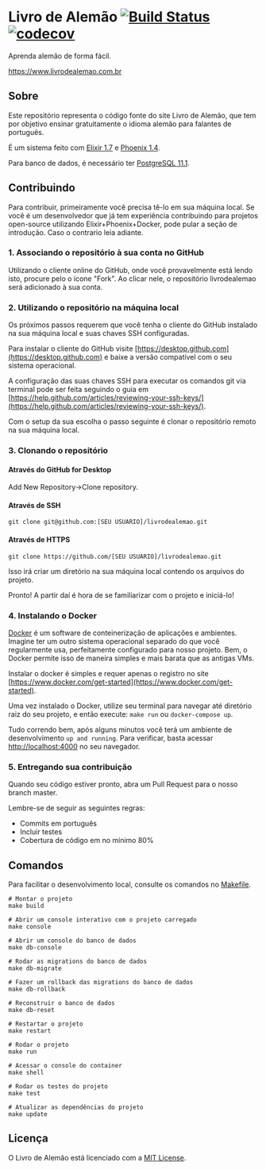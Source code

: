 # Livro de Alemão [![Build Status](https://travis-ci.com/livrodealemao/livrodealemao.svg?branch=master)](https://travis-ci.com/livrodealemao/livrodealemao) [![codecov](https://codecov.io/gh/livrodealemao/livrodealemao/branch/master/graph/badge.svg)](https://codecov.io/gh/livrodealemao/livrodealemao)

Aprenda alemão de forma fácil.

https://www.livrodealemao.com.br

## Sobre

Este repositório representa o código fonte do site Livro de Alemão, que tem por objetivo ensinar gratuitamente o idioma alemão para falantes de português.

É um sistema feito com [Elixir 1.7](https://elixir-lang.org/) e [Phoenix 1.4](https://phoenixframework.org/).

Para banco de dados, é necessário ter [PostgreSQL 11.1](https://www.postgresql.org/).

## Contribuindo

Para contribuir, primeiramente você precisa tê-lo em sua máquina local. Se você é um desenvolvedor que já tem experiência contribuindo para projetos open-source utilizando Elixir+Phoenix+Docker, pode pular a seção de introdução. Caso o contrario leia adiante.

### 1. Associando o repositório à sua conta no GitHub

Utilizando o cliente online do GitHub, onde você provavelmente está lendo isto, procure pelo o ícone "Fork". Ao clicar nele, o repositório livrodealemao será adicionado à sua conta.

### 2. Utilizando o repositório na máquina local

Os próximos passos requerem que você tenha o cliente do GitHub instalado na sua máquina local e suas chaves SSH configuradas.

Para instalar o cliente do GitHub visite [https://desktop.github.com](https://desktop.github.com) e baixe a versão compatível com o seu sistema operacional.

A configuração das suas chaves SSH para executar os comandos git via terminal pode ser feita seguindo o guia em [https://help.github.com/articles/reviewing-your-ssh-keys/](https://help.github.com/articles/reviewing-your-ssh-keys/).

Com o setup da sua escolha o passo seguinte é clonar o repositório remoto na sua máquina local.

### 3. Clonando o repositório

#### Através do GitHub for Desktop

Add New Repository->Clone repository.

#### Através de SSH

```terminal
git clone git@github.com:[SEU USUARIO]/livrodealemao.git
```

#### Através de HTTPS

```terminal
git clone https://github.com/[SEU USUARIO]/livrodealemao.git
```

Isso irá criar um diretório na sua máquina local contendo os arquivos do projeto.

Pronto! A partir daí é hora de se familiarizar com o projeto e iniciá-lo!

### 4. Instalando o Docker

[Docker](https://www.docker.com/) é um software de conteinerização de aplicações e ambientes. Imagine ter um outro sistema operacional separado do que você regularmente usa, perfeitamente configurado para nosso projeto. Bem, o Docker permite isso de maneira simples e mais barata que as antigas VMs.

Instalar o docker é simples e requer apenas o registro no site [https://www.docker.com/get-started](https://www.docker.com/get-started).

Uma vez instalado o Docker, utilize seu terminal para navegar até diretório raiz do seu projeto, e então execute: `make run` ou `docker-compose up`.

Tudo correndo bem, após alguns minutos você terá um ambiente de desenvolvimento `up and running`. Para verificar, basta acessar [http://localhost:4000](http://localhost:4000) no seu navegador.

### 5. Entregando sua contribuição

Quando seu código estiver pronto, abra um Pull Request para o nosso branch master.

Lembre-se de seguir as seguintes regras:

* Commits em português  
* Incluir testes  
* Cobertura de código em no mínimo 80%

## Comandos

Para facilitar o desenvolvimento local, consulte os comandos no [Makefile](./Makefile).

```terminal
# Montar o projeto
make build

# Abrir um console interativo com o projeto carregado
make console

# Abrir um console do banco de dados
make db-console

# Rodar as migrations do banco de dados
make db-migrate

# Fazer um rollback das migrations do banco de dados
make db-rollback

# Reconstruir o banco de dados
make db-reset

# Restartar o projeto
make restart

# Rodar o projeto
make run

# Acessar o console do container
make shell

# Rodar os testes do projeto
make test

# Atualizar as dependências do projeto
make update
```

## Licença

O Livro de Alemão está licenciado com a [MIT License](./LICENSE).
